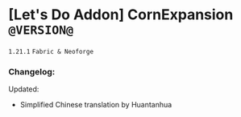 # [Let's Do Addon] CornExpansion `@VERSION@`
`1.21.1` `Fabric & Neoforge`
### Changelog:

Updated:
* Simplified Chinese translation by Huantanhua